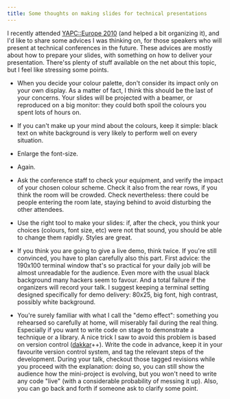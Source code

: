 ```yaml
---
title: Some thoughts on making slides for technical presentations
---
```


I recently attended [YAPC::Europe 2010](conferences.yapceurope.org/ye2010/)
(and helped a bit organizing it), and I'd like to share some advices I was
thinking on, for those speakers who will present at technical conferences in
the future. These advices are mostly about how to prepare your slides, with
something on how to deliver your presentation. There'ss plenty of stuff
available on the net about this topic, but I feel like stressing some points.

* When you decide your colour palette, don't consider its impact only on your
  own display. As a matter of fact, I think this should be the last of your
  concerns. Your slides will be projected with a beamer, or reproduced on a big
  monitor: they could both spoil the colours you spent lots of hours on.

* If you can't make up your mind about the colours, keep it simple: black text
  on white background is very likely to perform well on every situation.

* Enlarge the font-size.

* Again.

* Ask the conference staff to check your equipment, and verify the impact of
  your chosen colour scheme. Check it also from the rear rows, if you think the
  room will be crowded. Check nevertheless: there could be people entering the
  room late, staying behind to avoid disturbing the other attendees.

* Use the right tool to make your slides: if, after the check, you think your
  choices (colours, font size, etc) were not that sound, you should be able to
  change them rapidly. Styles are great.

* If you think you are going to give a live demo, think twice. If you're still
  convinced, you have to plan carefully also this part. First advice: the
  190x100 terminal window that's so practical for your daily job will be almost
  unreadable for the audience. Even more with the usual black background many
  hackers seem to favour. And a total failure if the organizers will record
  your talk. I suggest keeping a terminal setting designed specifically for
  demo delivery: 80x25, big font, high contrast, possibly white background.

* You're surely familiar with what I call the "demo effect": something you
  rehearsed so carefully at home, will miserably fail during the real thing.
  Especially if you want to write code on stage to demonstrate a technique or a
  library. A nice trick I saw to avoid this problem is based on version control
  ([dakkar](http://www.thenautilus.net/index/)++). Write the code in advance,
  keep it in your favourite version control system, and tag the relevant steps
  of the development. During your talk, checkout those tagged revisions while
  you proceed with the explanation: doing so, you can still show the audience
  how the mini-project is evolving, but you won't need to write any code
  "live" (with a considerable probability of messing it up). Also, you
  can go back and forth if someone ask to clarify some point.
